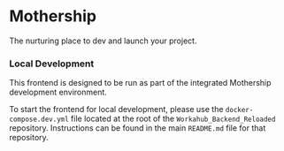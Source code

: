 # Mothership

The nurturing place to dev and launch your project.

### Local Development

This frontend is designed to be run as part of the integrated Mothership development environment.

To start the frontend for local development, please use the `docker-compose.dev.yml` file located at the root of the `Workahub_Backend_Reloaded` repository. Instructions can be found in the main `README.md` file for that repository.
